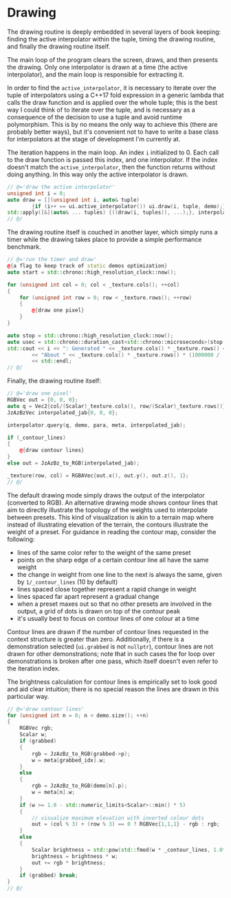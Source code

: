 # Drawing

The drawing routine is deeply embedded in several layers of book keeping:
finding the active interpolator within the tuple, timing the drawing routine,
and finally the drawing routine itself.

The main loop of the program clears the screen, draws, and then presents the
drawing. Only one interpolator is drawn at a time (the active interpolator),
and the main loop is responsible for extracting it.

In order to find the `active_interpolator`, it is necessary to iterate over the
tuple of interpolators using a C++17 fold expression in a generic lambda that
calls the draw function and is applied over the whole tuple; this is the
best way I could think of to iterate over the tuple, and is necessary as a
consequence of the decision to use a tuple and avoid runtime polymorphism.
This is by no means the only way to achieve this (there are probably better
ways), but it's convenient not to have to write a base class for interpolators
at the stage of development I'm currently at. 

The iteration happens in the main loop. An index `i` initialized to 0. Each
call to the draw function is passed this index, and one interpolator. If the
index doesn't match the `active_interpolator`, then the function returns
without doing anything. In this way only the active interpolator is drawn.

```cpp
// @='draw the active interpolator'
unsigned int i = 0;
auto draw = [](unsigned int i, auto& tuple) 
        {if (i++ == ui.active_interpolator()) ui.draw(i, tuple, demo);};
std::apply([&](auto& ... tuples) {((draw(i, tuples)), ...);}, interpolators);
// @/
```

The drawing routine itself is couched in another layer, which simply runs a
timer while the drawing takes place to provide a simple performance benchmark.

```cpp
// @='run the timer and draw'
@{a flag to keep track of static demos optimization}
auto start = std::chrono::high_resolution_clock::now();

for (unsigned int col = 0; col < _texture.cols(); ++col)
{
    for (unsigned int row = 0; row < _texture.rows(); ++row)
    {
        @{draw one pixel}
    }
}

auto stop = std::chrono::high_resolution_clock::now();
auto usec = std::chrono::duration_cast<std::chrono::microseconds>(stop - start).count();
std::cout << i << ": Generated " << _texture.cols() * _texture.rows() << " interpolations in " << usec << " microseconds\n" 
        << "About " << _texture.cols() * _texture.rows() * (1000000 / (double)usec) << " interpolations per second" 
        << std::endl;
// @/
```

Finally, the drawing routine itself:

```cpp
// @='draw one pixel'
RGBVec out = {0, 0, 0};
auto q = Vec2{col/(Scalar)_texture.cols(), row/(Scalar)_texture.rows()};
JzAzBzVec interpolated_jab{0, 0, 0};

interpolator.query(q, demo, para, meta, interpolated_jab);

if (_contour_lines) 
{
    @{draw contour lines}
}
else out = JzAzBz_to_RGB(interpolated_jab);

_texture(row, col) = RGBAVec{out.x(), out.y(), out.z(), 1};
// @/
```

The default drawing mode simply draws the output of the interpolator (converted
to RGB). An alternative drawing mode shows contour lines that aim to directly
illustrate the topology of the weights used to interpolate between presets.
This kind of visualization is akin to a terrain map where instead of
illustrating elevation of the terrain, the contours illustrate the weight of a
preset. For guidance in reading the contour map, consider the following:

- lines of the same color refer to the weight of the same preset
- points on the sharp edge of a certain contour line all have the same weight
- the change in weight from one line to the next is always the same, given by
  `1/_contour_lines`
  (10 by default)
- lines spaced close together represent a rapid change in weight
- lines spaced far apart represent a gradual change
- when a preset maxes out so that no other presets are involved in the output,
  a grid of dots is drawn on top of the contour peak
- it's usually best to focus on contour lines of one colour at a time

Contour lines are drawn if the number of contour lines requested in the context
structure is greater than zero. Additionally, if there is a demonstration
selected (`ui.grabbed` is not `nullptr`), contour lines are not drawn for
other demonstrations; note that in such cases the for loop over demonstrations
is broken after one pass, which itself doesn't even refer to the iteration
index.

The brightness calculation for contour lines is empirically set to look good
and aid clear intuition; there is no special reason the lines are drawn in
this particular way.

```cpp
// @='draw contour lines'
for (unsigned int n = 0; n < demo.size(); ++n)
{
    RGBVec rgb;
    Scalar w;
    if (grabbed) 
    {
        rgb = JzAzBz_to_RGB(grabbed->p);
        w = meta[grabbed_idx].w;
    }
    else 
    {
        rgb = JzAzBz_to_RGB(demo[n].p); 
        w = meta[n].w;
    }
    if (w >= 1.0 - std::numeric_limits<Scalar>::min() * 5)
    {
        // visualize maximum elevation with inverted colour dots
        out = (col % 3) + (row % 3) == 0 ? RGBVec{1,1,1} - rgb : rgb;
    }
    else
    {
        Scalar brightness = std::pow(std::fmod(w * _contour_lines, 1.0f), 8);
        brightness = brightness * w;
        out += rgb * brightness;
    }
    if (grabbed) break;
}
// @/
```


